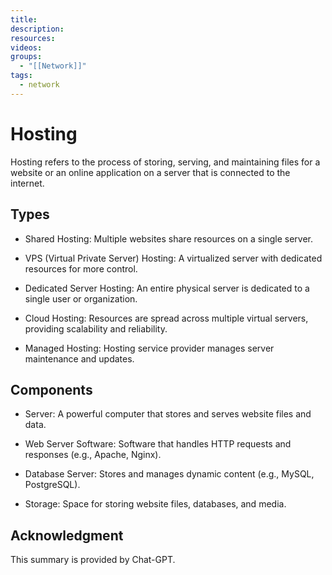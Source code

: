 ```yaml
---
title: 
description: 
resources: 
videos: 
groups:
  - "[[Network]]"
tags:
  - network
---
```

# Hosting

Hosting refers to the process of storing, serving, and maintaining files for a website or an online application on a server that is connected to the internet.

## Types

- Shared Hosting: Multiple websites share resources on a single server.

- VPS (Virtual Private Server) Hosting: A virtualized server with dedicated resources for more control.

- Dedicated Server Hosting: An entire physical server is dedicated to a single user or organization.

- Cloud Hosting: Resources are spread across multiple virtual servers, providing scalability and reliability.

- Managed Hosting: Hosting service provider manages server maintenance and updates.

## Components

- Server: A powerful computer that stores and serves website files and data.

- Web Server Software: Software that handles HTTP requests and responses (e.g., Apache, Nginx).

- Database Server: Stores and manages dynamic content (e.g., MySQL, PostgreSQL).

- Storage: Space for storing website files, databases, and media.

## Acknowledgment

This summary is provided by Chat-GPT.
